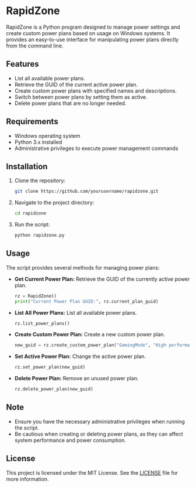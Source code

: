 # RapidZone

RapidZone is a Python program designed to manage power settings and create custom power plans based on usage on Windows systems. It provides an easy-to-use interface for manipulating power plans directly from the command line.

## Features

- List all available power plans.
- Retrieve the GUID of the current active power plan.
- Create custom power plans with specified names and descriptions.
- Switch between power plans by setting them as active.
- Delete power plans that are no longer needed.

## Requirements

- Windows operating system
- Python 3.x installed
- Administrative privileges to execute power management commands

## Installation

1. Clone the repository:
   ```bash
   git clone https://github.com/yourusername/rapidzone.git
   ```

2. Navigate to the project directory:
   ```bash
   cd rapidzone
   ```

3. Run the script:
   ```bash
   python rapidzone.py
   ```

## Usage

The script provides several methods for managing power plans:

- **Get Current Power Plan:**
  Retrieve the GUID of the currently active power plan.
  ```python
  rz = RapidZone()
  print("Current Power Plan GUID:", rz.current_plan_guid)
  ```

- **List All Power Plans:**
  List all available power plans.
  ```python
  rz.list_power_plans()
  ```

- **Create Custom Power Plan:**
  Create a new custom power plan.
  ```python
  new_guid = rz.create_custom_power_plan("GamingMode", "High performance for gaming")
  ```

- **Set Active Power Plan:**
  Change the active power plan.
  ```python
  rz.set_power_plan(new_guid)
  ```

- **Delete Power Plan:**
  Remove an unused power plan.
  ```python
  rz.delete_power_plan(new_guid)
  ```

## Note

- Ensure you have the necessary administrative privileges when running the script.
- Be cautious when creating or deleting power plans, as they can affect system performance and power consumption.

## License

This project is licensed under the MIT License. See the [LICENSE](LICENSE) file for more information.